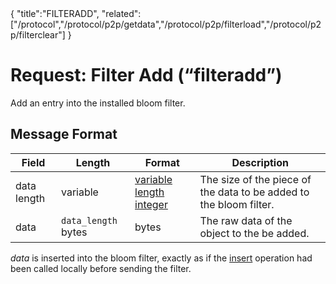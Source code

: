 <div class="cwikmeta">{
"title":"FILTERADD",
"related":["/protocol","/protocol/p2p/getdata","/protocol/p2p/filterload","/protocol/p2p/filterclear"]
}</div>

# Request: Filter Add (“filteradd”)

Add an entry into the installed bloom filter.

## Message Format

| Field | Length | Format | Description |
|--|--|--|--|
| data length | variable | [variable length integer](/protocol/formats/variable-length-integer) | The size of the piece of the data to be added to the bloom filter. |
| data | `data_length` bytes | bytes | The raw data of the object to the be added. |

*data* is inserted into the bloom filter, exactly as if the [insert](https://github.com/BitcoinUnlimited/BitcoinUnlimited/blob/eb264e627e231f7219e60eef41b4e37cc52d6d9d/src/bloom.cpp#L116) operation had been called locally before sending the filter.
